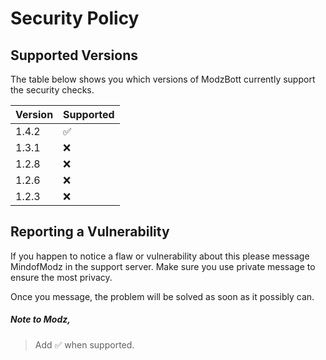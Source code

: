 # Security Policy

## Supported Versions

The table below shows you which versions of ModzBott currently support the security checks.

| Version | Supported          |
| ------- | ------------------ |
| 1.4.2   | :white_check_mark: |
| 1.3.1   | :x:                |
| 1.2.8   | :x:                |
| 1.2.6   | :x:                |
| 1.2.3   | :x:                |

## Reporting a Vulnerability

If you happen to notice a flaw or vulnerability about this please message MindofModz in the support server. Make sure you use private message to ensure the most privacy.

Once you message, the problem will be solved as soon as it possibly can. 

##### Note to Modz, 
> Add :white_check_mark: when supported.
